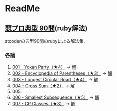 # ReadMe

## [競プロ典型 90問](https://atcoder.jp/contests/typical90)(ruby解法)

atcoderの典型90問のrubyによる解法集.

### 各論

1. [001 - Yokan Party（★4）](https://atcoder.jp/contests/typical90/tasks/typical90_a) -> [解](001_YokanParty.rb)
2. [002 - Encyclopedia of Parentheses（★3）](https://atcoder.jp/contests/typical90/tasks/typical90_b) -> [解](002_EncyclopediaOfParentheses.rb)
3. [003 - Longest Circular Road（★4）](https://atcoder.jp/contests/typical90/tasks/typical90_c) -> [解](003_LongestCircularRoad.rb)
4. [004 - Cross Sum（★2）](https://atcoder.jp/contests/typical90/tasks/typical90_d) -> [解](004_CrossSum.rb)
5. 005
6. [006 - Smallest Subsequence（★5）](https://atcoder.jp/contests/typical90/tasks/typical90_f) -> [解](006_SmallestSubsequence.rb)
7. [007 - CP Classes（★3）](https://atcoder.jp/contests/typical90/tasks/typical90_g) -> [解](007_CPClasses.rb)
